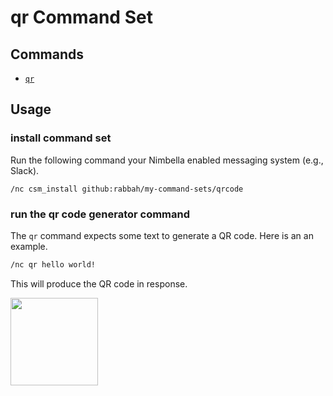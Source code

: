 # qr Command Set

## Commands

- [`qr`](#qr)

## Usage

### install command set

Run the following command your Nimbella enabled messaging system (e.g., Slack).

```
/nc csm_install github:rabbah/my-command-sets/qrcode
```

### run the qr code generator command

The `qr` command expects some text to generate a QR code.
Here is an an example.

```sh
/nc qr hello world!
```

This will produce the QR code in response.

<img width="140" src="https://user-images.githubusercontent.com/4959922/87235587-7f40d280-c3ab-11ea-9e1d-10d02ce7d1b0.png">
